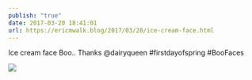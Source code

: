 ```yaml
---
publish: "true"
date: 2017-03-20 18:41:01
url: https://ericmwalk.blog/2017/03/20/ice-cream-face.html
---
```


Ice cream face Boo.. Thanks @dairyqueen #firstdayofspring #BooFaces

![](https://ericmwalk.blog/uploads/2022/1d6aa06fbc.jpg)